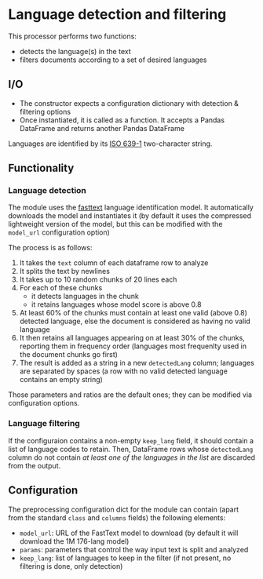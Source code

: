 # Language detection and filtering

This processor performs two functions:
 * detects the language(s) in the text
 * filters documents according to a set of desired languages
 
## I/O

* The constructor expects a configuration dictionary with detection &
  filtering options
* Once instantiated, it is called as a function. It accepts a Pandas DataFrame
  and returns another Pandas DataFrame

Languages are identified by its [ISO 639-1] two-character string.


## Functionality

### Language detection

The module uses the [fasttext] language identification model. It automatically
downloads the model and instantiates it (by default it uses the compressed
lightweight version of the model, but this can be modified with the
`model_url` configuration option)

The process is as follows:
 1. It takes the `text` column of each dataframe row to analyze
 2. It splits the text by newlines
 3. It takes up to 10 random chunks of 20 lines each
 4. For each of these chunks
     - it detects languages in the chunk
	 - it retains languages whose model score is above 0.8
 5. At least 60% of the chunks must contain at least one valid (above 0.8)
    detected language, else the document is considered as having no valid 
	language
 6. It then retains all languages appearing on at least 30% of the chunks,
    reporting them in frequency order (languages most frequenlty used in the
	document chunks go first)
 7. The result is added as a string in a new `detectedLang` column; languages
    are separated by spaces (a row with no valid detected language contains
	an empty string)
	
Those parameters and ratios are the default ones; they can be modified via
configuration options.

### Language filtering

If the configuraion contains a non-empty `keep_lang` field, it should contain
a list of language codes to retain. Then, DataFrame rows whose `detectedLang`
column do not contain _at least one of the languages in the list_ are discarded
from the output.


## Configuration

The preprocessing configuration dict for the module can contain (apart from
the standard `class` and `columns` fields) the following elements:

 * `model_url`: URL of the FastText model to download (by default it will
   download the 1M 176-lang model)
 * `params`: parameters that control the way input text is split and analyzed
 * `keep_lang`: list of languages to keep in the filter (if not present,
   no filtering is done, only detection)


[fasttext]: https://fasttext.cc/docs/en/language-identification.html
[ISO 639-1]: https://en.wikipedia.org/wiki/List_of_ISO_639-1_codes
